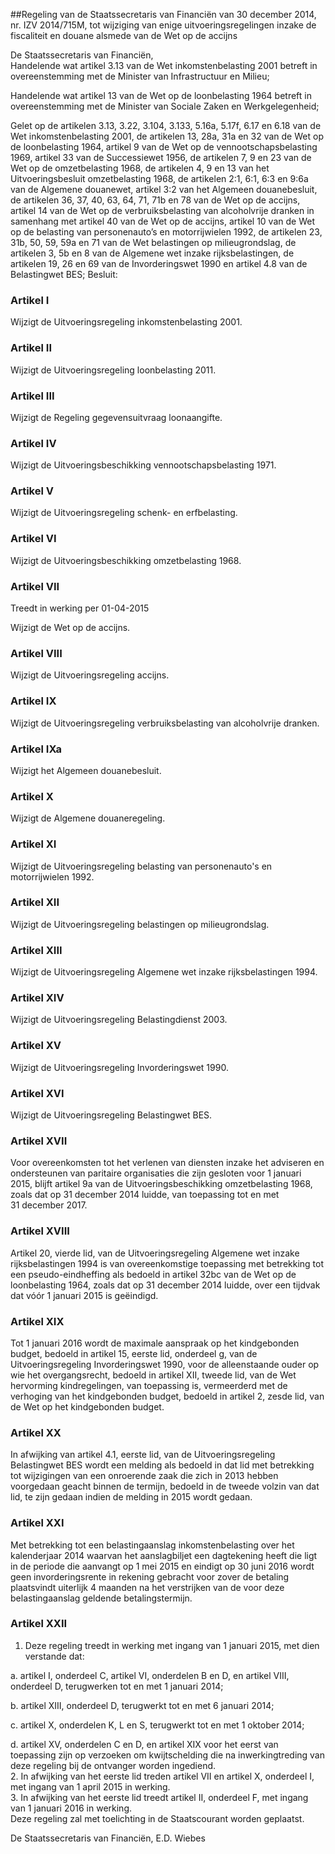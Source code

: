 <meta http-equiv='Content-Type' content='text/html; charset=utf-8' />

##Regeling van de Staatssecretaris van Financiën van 30 december 2014, nr. IZV 2014/715M, tot wijziging van enige uitvoeringsregelingen inzake de fiscaliteit en douane alsmede van de Wet op de accijns

De Staatssecretaris van Financiën,  
Handelende wat artikel 3.13 van de Wet inkomstenbelasting 2001 betreft in overeenstemming met de Minister van Infrastructuur en Milieu;

Handelende wat artikel 13 van de Wet op de loonbelasting 1964 betreft in overeenstemming met de Minister van Sociale Zaken en Werkgelegenheid;

Gelet op de artikelen 3.13, 3.22, 3.104, 3.133, 5.16a, 5.17f, 6.17 en 6.18 van de Wet inkomstenbelasting 2001, de artikelen 13, 28a, 31a en 32 van de Wet op de loonbelasting 1964, artikel 9 van de Wet op de vennootschapsbelasting 1969, artikel 33 van de Successiewet 1956, de artikelen 7, 9 en 23 van de Wet op de omzetbelasting 1968, de artikelen 4, 9 en 13 van het Uitvoeringsbesluit omzetbelasting 1968, de artikelen 2:1, 6:1, 6:3 en 9:6a van de Algemene douanewet, artikel 3:2 van het Algemeen douanebesluit, de artikelen 36, 37, 40, 63, 64, 71, 71b en 78 van de Wet op de accijns, artikel 14 van de Wet op de verbruiksbelasting van alcoholvrije dranken in samenhang met artikel 40 van de Wet op de accijns, artikel 10 van de Wet op de belasting van personenauto’s en motorrijwielen 1992, de artikelen 23, 31b, 50, 59, 59a en 71 van de Wet belastingen op milieugrondslag, de artikelen 3, 5b en 8 van de Algemene wet inzake rijksbelastingen, de artikelen 19, 26 en 69 van de Invorderingswet 1990 en artikel 4.8 van de Belastingwet BES;
Besluit:    

### Artikel  I  

Wijzigt de Uitvoeringsregeling inkomstenbelasting 2001. 

### Artikel  II  

Wijzigt de Uitvoeringsregeling loonbelasting 2011. 

### Artikel  III  

Wijzigt de Regeling gegevensuitvraag loonaangifte. 

### Artikel  IV  

Wijzigt de Uitvoeringsbeschikking vennootschapsbelasting 1971. 

### Artikel  V  

Wijzigt de Uitvoeringsregeling schenk- en erfbelasting. 

### Artikel  VI  

Wijzigt de Uitvoeringsbeschikking omzetbelasting 1968. 

### Artikel  VII  
Treedt in werking per 01-04-2015 

Wijzigt de Wet op de accijns. 

### Artikel  VIII  

Wijzigt de Uitvoeringsregeling accijns. 

### Artikel  IX  

Wijzigt de Uitvoeringsregeling verbruiksbelasting van alcoholvrije dranken. 

### Artikel  IXa  

Wijzigt het Algemeen douanebesluit. 

### Artikel  X  

Wijzigt de Algemene douaneregeling. 

### Artikel  XI  

Wijzigt de Uitvoeringsregeling belasting van personenauto's en motorrijwielen 1992. 

### Artikel  XII  

Wijzigt de Uitvoeringsregeling belastingen op milieugrondslag. 

### Artikel  XIII  

Wijzigt de Uitvoeringsregeling Algemene wet inzake rijksbelastingen 1994. 

### Artikel  XIV  

Wijzigt de Uitvoeringsregeling Belastingdienst 2003. 

### Artikel  XV  

Wijzigt de Uitvoeringsregeling Invorderingswet 1990. 

### Artikel  XVI  

Wijzigt de Uitvoeringsregeling Belastingwet BES. 

### Artikel  XVII  

Voor overeenkomsten tot het verlenen van diensten inzake het adviseren en ondersteunen van paritaire organisaties die zijn gesloten voor 1 januari 2015, blijft artikel 9a van de Uitvoeringsbeschikking omzetbelasting 1968, zoals dat op 31 december 2014 luidde, van toepassing tot en met 31 december 2017. 

### Artikel  XVIII  

Artikel 20, vierde lid, van de Uitvoeringsregeling Algemene wet inzake rijksbelastingen 1994 is van overeenkomstige toepassing met betrekking tot een pseudo-eindheffing als bedoeld in artikel 32bc van de Wet op de loonbelasting 1964, zoals dat op 31 december 2014 luidde, over een tijdvak dat vóór 1 januari 2015 is geëindigd. 

### Artikel  XIX  

Tot 1 januari 2016 wordt de maximale aanspraak op het kindgebonden budget, bedoeld in artikel 15, eerste lid, onderdeel g, van de Uitvoeringsregeling Invorderingswet 1990, voor de alleenstaande ouder op wie het overgangsrecht, bedoeld in artikel XII, tweede lid, van de Wet hervorming kindregelingen, van toepassing is, vermeerderd met de verhoging van het kindgebonden budget, bedoeld in artikel 2, zesde lid, van de Wet op het kindgebonden budget. 

### Artikel  XX  

In afwijking van artikel 4.1, eerste lid, van de Uitvoeringsregeling Belastingwet BES wordt een melding als bedoeld in dat lid met betrekking tot wijzigingen van een onroerende zaak die zich in 2013 hebben voorgedaan geacht binnen de termijn, bedoeld in de tweede volzin van dat lid, te zijn gedaan indien de melding in 2015 wordt gedaan. 

### Artikel  XXI  

Met betrekking tot een belastingaanslag inkomstenbelasting over het kalenderjaar 2014 waarvan het aanslagbiljet een dagtekening heeft die ligt in de periode die aanvangt op 1 mei 2015 en eindigt op 30 juni 2016 wordt geen invorderingsrente in rekening gebracht voor zover de betaling plaatsvindt uiterlijk 4 maanden na het verstrijken van de voor deze belastingaanslag geldende betalingstermijn. 

### Artikel  XXII  

1.  Deze regeling treedt in werking met ingang van 1 januari 2015, met dien verstande dat: 

a. artikel I, onderdeel C, artikel VI, onderdelen B en D, en artikel VIII, onderdeel D, terugwerken tot en met 1 januari 2014;  

b. artikel XIII, onderdeel D, terugwerkt tot en met 6 januari 2014;  

c. artikel X, onderdelen K, L en S, terugwerkt tot en met 1 oktober 2014;  

d. artikel XV, onderdelen C en D, en artikel XIX voor het eerst van toepassing zijn op verzoeken om kwijtschelding die na inwerkingtreding van deze regeling bij de ontvanger worden ingediend.     
2.  In afwijking van het eerste lid treden artikel VII en artikel X, onderdeel I, met ingang van 1 april 2015 in werking.   
3.  In afwijking van het eerste lid treedt artikel II, onderdeel F, met ingang van 1 januari 2016 in werking.  
Deze regeling zal met toelichting in de Staatscourant worden geplaatst.  

De 
Staatssecretaris van Financiën, 
E.D. Wiebes     
